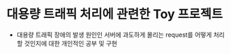 # 대용량 트래픽 처리에 관련한 Toy 프로젝트
- 대용량 트래픽 장애의 발생 원인인 서버에 과도하게 몰리는 request를 어떻게 처리할 것인지에 대한 개인적인 공부 및 구현

